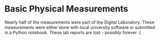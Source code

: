 # Basic Physical Measurements

Nearly half of the measurements were part of the Digital Laboratory. These measurements were either done with local university software or submitted in a Python notebook. These lab reports are lost - possibly forever :(
